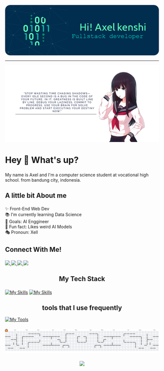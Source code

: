 <div align="center">
  <img src="src/github-header-image.png" width="900"/>
</div>

---

<div align="center">
  <img src="src/tech_powered.png" width="900"/>
</div>

<h1 align="left">Hey 👋 What's up?</h1>

###

<p align="left">My name is Axel and I'm a computer science student at vocational high school. from bandung city, indonesia.</p>

###

<h2 align="left">A little bit About me</h2>

###

<p align="left">✨ Front-End Web Dev<br>📚 I'm currently learning Data Science<br>🎯 Goals: AI Enggineer<br>🎲 Fun fact: Likes weird AI Models<br>🎭 Pronoun: Xell</p>

###

<h2 align="left">Connect With Me!</h2>

###

<div align="left">
<p align="left">
  <a href="https://skillicons.dev">
    <img src="https://skillicons.dev/icons?i=instagram" />
  </a>
    <a href="https://skillicons.dev">
    <img src="https://skillicons.dev/icons?i=linkedin" />
  </a>
  </a>
  <a href="https://skillicons.dev">
    <img src="https://skillicons.dev/icons?i=markdown" />
  </a>
    <a href="https://skillicons.dev">
    <img src="https://skillicons.dev/icons?i=gmail" />
  </a>
</p>
</div>

###

<h2 align="center">My Tech Stack</h2>

###

[![My Skills](https://skillicons.dev/icons?i=html,css,js,tailwind,react,nodejs,express,astro,svelte,nextjs,expressjs,vue,laravel,mysql,postgresql,php,mongodb&perline=15)](https://skillicons.dev)
[![My Skills](https://skillicons.dev/icons?i=flutter,kotlin,c,cpp,dotnet,python,tensorflow&perline=8)](https://skillicons.dev)


<h2 align="center">tools that I use frequently</h2>

[![My Tools](https://skillicons.dev/icons?i=figma,git,github,vscode,visualstudio,notion&perline=8)](https://skillicons.dev)

###

<picture>
  <source media="(prefers-color-scheme: dark)" srcset="https://raw.githubusercontent.com/axelkenshi/axelkenshi/output/pacman-contribution-graph-dark.svg">
  <source media="(prefers-color-scheme: light)" srcset="https://raw.githubusercontent.com/axelkenshi/axelkenshi/output/pacman-contribution-graph.svg">
  <img alt="pacman contribution graph" src="https://raw.githubusercontent.com/axelkenshi/axelkenshi/output/pacman-contribution-graph.svg">
</picture>

###

<div align="center">
  <img height="400" src="https://media1.tenor.com/m/FTryuAk9O1sAAAAC/majo-no-tabitabi-the-journey-of-elaina.gif"  />
</div>
